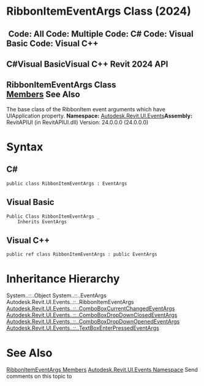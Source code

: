 # RibbonItemEventArgs Class (2024)

﻿
 Code: All Code: Multiple Code: C# Code: Visual Basic Code: Visual C++   
---  
C#Visual BasicVisual C++
Revit 2024 API  
---  
RibbonItemEventArgs Class  
[Members](9a5f3f57-b9d5-2ae1-8acd-26b864641e20.md "RibbonItemEventArgs Members") See Also  
---  
The base class of the RibbonItem event arguments which have UIApplication property.
**Namespace:** [Autodesk.Revit.UI.Events](21d3e79a-2484-60b0-b4c6-5cf65cd96039.md "Autodesk.Revit.UI.Events Namespace")**Assembly:** RevitAPIUI (in RevitAPIUI.dll) Version: 24.0.0.0 (24.0.0.0)
# Syntax
C#  
---  
```text
public class RibbonItemEventArgs : EventArgs
```
  
Visual Basic  
---  
```text
Public Class RibbonItemEventArgs _
	Inherits EventArgs
```
  
Visual C++  
---  
```text
public ref class RibbonItemEventArgs : public EventArgs
```
  
# Inheritance Hierarchy
System..::..Object System..::..EventArgs Autodesk.Revit.UI.Events..::..RibbonItemEventArgs [Autodesk.Revit.UI.Events..::..ComboBoxCurrentChangedEventArgs](682bcbf4-9367-5b9d-0fcf-1a57885f3e65.md "ComboBoxCurrentChangedEventArgs Class") [Autodesk.Revit.UI.Events..::..ComboBoxDropDownClosedEventArgs](e2bf5805-fb7c-5285-3c22-08534cfce159.md "ComboBoxDropDownClosedEventArgs Class") [Autodesk.Revit.UI.Events..::..ComboBoxDropDownOpenedEventArgs](2e97a182-2f96-bc29-ac2b-529f8938043c.md "ComboBoxDropDownOpenedEventArgs Class") [Autodesk.Revit.UI.Events..::..TextBoxEnterPressedEventArgs](1e00abfd-8c82-f8ab-4231-6dca5f85af77.md "TextBoxEnterPressedEventArgs Class")
# See Also
[RibbonItemEventArgs Members](9a5f3f57-b9d5-2ae1-8acd-26b864641e20.md "RibbonItemEventArgs Members")
[Autodesk.Revit.UI.Events Namespace](21d3e79a-2484-60b0-b4c6-5cf65cd96039.md "Autodesk.Revit.UI.Events Namespace")
Send comments on this topic to 